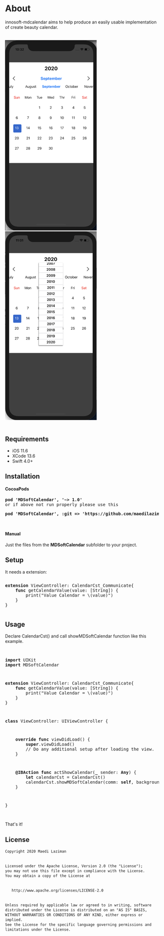 # About
innosoft-mdcalendar aims to help produce an easily usable implementation of create beauty calendar.<br/>
<br/>
<br/>
<img src="https://raw.githubusercontent.com/maedilaziman/innosoft-mdcalendar/master/Screenshots/screen1.png" width="300" />
<span>&nbsp; &nbsp; &nbsp; &nbsp; &nbsp; &nbsp; </span><img src="https://raw.githubusercontent.com/maedilaziman/innosoft-mdcalendar/master/Screenshots/screen2.png" width="300" />
</br>
<br/>
<h2>Requirements</h2>
<ul>
<li>iOS 11.6</li>
<li>XCode 13.6</li>
<li>Swift 4.0+</li>
</ul>
<h2>Installation</h2>
<h4>CocoaPods</h4>
<pre>
<strong><span class="pl-en">pod 'MDSoftCalendar', '~> 1.0'</span></strong>
or if above not run properly please use this
<p><strong><span class="pl-en">pod 'MDSoftCalendar', :git => 'https://github.com/maedilaziman/innosoft-mdcalendar.git'</span></strong></p>
</pre>
<h4>Manual</h4>
Just the files from the <b>MDSoftCalendar</b> subfolder to your project.
<br/>
<h2>Setup</h2>
It needs a extension:
<pre><p class="p3"><span class="s1"><strong>extension</strong></span> ViewController<span class="s2">: </span>CalendarCst_Communicate<span class="s2">{</span>
<span class="Apple-converted-space">&nbsp; &nbsp; </span><span class="s1"><strong>func</strong></span> <span class="s3">getCalendarValue</span>(value: [<span class="s4">String</span>]) {
<span class="s2"><span class="Apple-converted-space">&nbsp; &nbsp; &nbsp; &nbsp; </span></span><span class="s5">print</span><span class="s2">(</span>"Value Calendar = <span class="s2">\(value)</span>"<span class="s2">)</span>
<span class="Apple-converted-space">&nbsp; &nbsp; </span>}
}</p></pre>
<h2>Usage</h2>
Declare CalendarCst() and call showMDSoftCalendar function like this example.
<br/>
<br/>
<pre><p class="p1"><span class="s1"><strong>import</strong></span> UIKit
<span class="s1"><strong>import</strong></span> MDSoftCalendar</p>
<p class="p3"><span class="s1"><strong>extension</strong></span> ViewController<span class="s2">: </span>CalendarCst_Communicate<span class="s2">{</span>
<span class="Apple-converted-space">&nbsp; &nbsp; </span><span class="s1"><strong>func</strong></span> <span class="s3">getCalendarValue</span>(value: [<span class="s4">String</span>]) {
<span class="s2"><span class="Apple-converted-space">&nbsp; &nbsp; &nbsp; &nbsp; </span></span><span class="s5">print</span><span class="s2">(</span>"Value Calendar = <span class="s2">\(value)</span>"<span class="s2">)</span>
<span class="Apple-converted-space">&nbsp; &nbsp; </span>}
}</p>
<p class="p5"><span class="s1"><strong>class</strong></span> <span class="s6">ViewController</span><span class="s2">: </span>UIViewController<span class="s2"> {</span></p>
<p class="p6"><span class="s2"><span class="Apple-converted-space">&nbsp; &nbsp; </span></span><strong>override</strong> <strong>func</strong> <span class="s3">viewDidLoad</span><span class="s2">() {</span>
<span class="Apple-converted-space">&nbsp; &nbsp; &nbsp; &nbsp; </span><span class="s1"><strong>super</strong></span>.<span class="s5">viewDidLoad</span>()
<span class="Apple-converted-space">&nbsp; &nbsp; &nbsp; &nbsp; </span></span>// Do any additional setup after loading the view.
<span class="Apple-converted-space">&nbsp; &nbsp; </span>}</p>
<p class="p1"><span class="Apple-converted-space">&nbsp; &nbsp; </span><span class="s1"><strong>@IBAction</strong></span> <span class="s1"><strong>func</strong></span> <span class="s3">actShowCalendar</span>(<span class="s1"><strong>_</strong></span> sender: <span class="s1"><strong>Any</strong></span>) {
<span class="Apple-converted-space">&nbsp; &nbsp; &nbsp; &nbsp; </span><span class="s1"><strong>let</strong></span> calendarCst = <span class="s7">CalendarCst</span>()
<span class="Apple-converted-space">&nbsp; &nbsp; &nbsp; &nbsp; </span>calendarCst.<span class="s8">showMDSoftCalendar</span>(comm: <span class="s1"><strong>self</strong></span>, background: <span class="s4">UIColor</span>.<span class="s5">black</span>, backgroundWithSemiTransparent: <span class="s1"><strong>true</strong></span>, closeCalendarWhenItemChoosed: <span class="s1"><strong>true</strong></span>)
<span class="Apple-converted-space">&nbsp; &nbsp; </span>}</p>
<p class="p1">}</p></pre>
<br/>
That's it!
<br/>
<h2>License</h2>
<pre><code>Copyright 2020 Maedi Laziman
<br/>
Licensed under the Apache License, Version 2.0 (the "License");
you may not use this file except in compliance with the License.
You may obtain a copy of the License at
<br/>
   http://www.apache.org/licenses/LICENSE-2.0
<br/>
Unless required by applicable law or agreed to in writing, software
distributed under the License is distributed on an "AS IS" BASIS,
WITHOUT WARRANTIES OR CONDITIONS OF ANY KIND, either express or implied.
See the License for the specific language governing permissions and
limitations under the License.</code></pre>
